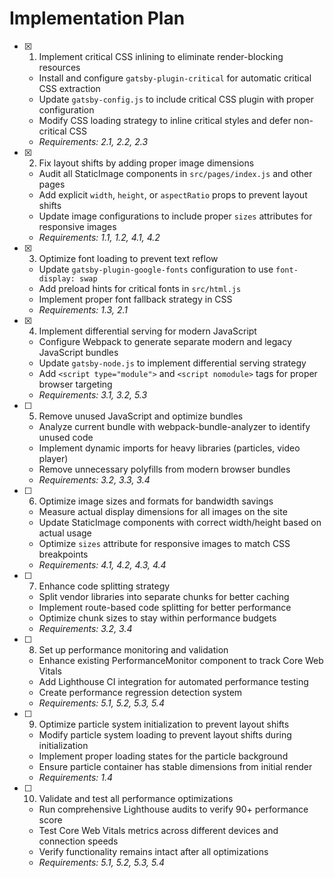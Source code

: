 # Implementation Plan

- [x] 1. Implement critical CSS inlining to eliminate render-blocking resources





  - Install and configure `gatsby-plugin-critical` for automatic critical CSS extraction
  - Update `gatsby-config.js` to include critical CSS plugin with proper configuration
  - Modify CSS loading strategy to inline critical styles and defer non-critical CSS
  - _Requirements: 2.1, 2.2, 2.3_

- [x] 2. Fix layout shifts by adding proper image dimensions









  - Audit all StaticImage components in `src/pages/index.js` and other pages
  - Add explicit `width`, `height`, or `aspectRatio` props to prevent layout shifts
  - Update image configurations to include proper `sizes` attributes for responsive images
  - _Requirements: 1.1, 1.2, 4.1, 4.2_

- [x] 3. Optimize font loading to prevent text reflow



  - Update `gatsby-plugin-google-fonts` configuration to use `font-display: swap`
  - Add preload hints for critical fonts in `src/html.js`
  - Implement proper font fallback strategy in CSS
  - _Requirements: 1.3, 2.1_

- [x] 4. Implement differential serving for modern JavaScript



  - Configure Webpack to generate separate modern and legacy JavaScript bundles
  - Update `gatsby-node.js` to implement differential serving strategy
  - Add `<script type="module">` and `<script nomodule>` tags for proper browser targeting
  - _Requirements: 3.1, 3.2, 5.3_

- [ ] 5. Remove unused JavaScript and optimize bundles
  - Analyze current bundle with webpack-bundle-analyzer to identify unused code
  - Implement dynamic imports for heavy libraries (particles, video player)
  - Remove unnecessary polyfills from modern browser bundles
  - _Requirements: 3.2, 3.3, 3.4_

- [ ] 6. Optimize image sizes and formats for bandwidth savings
  - Measure actual display dimensions for all images on the site
  - Update StaticImage components with correct width/height based on actual usage
  - Optimize `sizes` attribute for responsive images to match CSS breakpoints
  - _Requirements: 4.1, 4.2, 4.3, 4.4_

- [ ] 7. Enhance code splitting strategy
  - Split vendor libraries into separate chunks for better caching
  - Implement route-based code splitting for better performance
  - Optimize chunk sizes to stay within performance budgets
  - _Requirements: 3.2, 3.4_

- [ ] 8. Set up performance monitoring and validation
  - Enhance existing PerformanceMonitor component to track Core Web Vitals
  - Add Lighthouse CI integration for automated performance testing
  - Create performance regression detection system
  - _Requirements: 5.1, 5.2, 5.3, 5.4_

- [ ] 9. Optimize particle system initialization to prevent layout shifts
  - Modify particle system loading to prevent layout shifts during initialization
  - Implement proper loading states for the particle background
  - Ensure particle container has stable dimensions from initial render
  - _Requirements: 1.4_

- [ ] 10. Validate and test all performance optimizations
  - Run comprehensive Lighthouse audits to verify 90+ performance score
  - Test Core Web Vitals metrics across different devices and connection speeds
  - Verify functionality remains intact after all optimizations
  - _Requirements: 5.1, 5.2, 5.3, 5.4_
